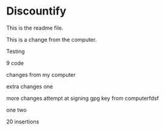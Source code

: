 # Discountify

This is the readme file. 

This is a change from the computer.



Testing




9 code




changes from my computer


extra changes one




more changes attempt at signing gpg key from computerfdsf



one
two


20 insertions
